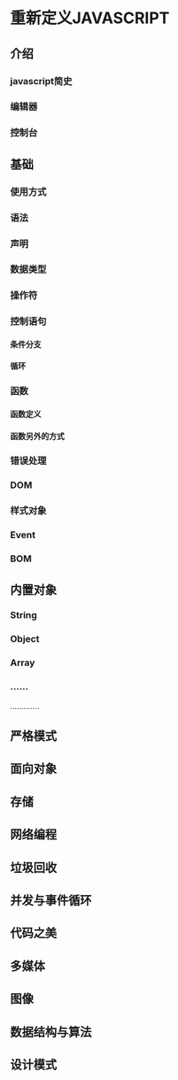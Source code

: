 # 重新定义JAVASCRIPT

## 介绍

### javascript简史

### 编辑器

### 控制台



## 基础

### 使用方式

### 语法
### 声明
### 数据类型
### 操作符

### 控制语句
#### 条件分支
#### 循环

### 函数
#### 函数定义
#### 函数另外的方式

### 错误处理
### DOM
### 样式对象
### Event
### BOM


## 内置对象
### String
### Object
### Array
### ......
.............

## 严格模式

## 面向对象

## 存储

## 网络编程

## 垃圾回收

## 并发与事件循环

## 代码之美

## 多媒体

## 图像


## 数据结构与算法

## 设计模式

